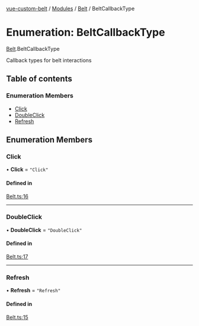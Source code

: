 [vue-custom-belt](../README.md) / [Modules](../modules.md) / [Belt](../modules/Belt.md) / BeltCallbackType

# Enumeration: BeltCallbackType

[Belt](../modules/Belt.md).BeltCallbackType

Callback types for belt interactions

## Table of contents

### Enumeration Members

- [Click](Belt.BeltCallbackType.md#click)
- [DoubleClick](Belt.BeltCallbackType.md#doubleclick)
- [Refresh](Belt.BeltCallbackType.md#refresh)

## Enumeration Members

### Click

• **Click** = ``"Click"``

#### Defined in

[Belt.ts:16](https://github.com/jeffholst/vue-custom-belt/blob/2e88ea1/src/Belt.ts#L16)

___

### DoubleClick

• **DoubleClick** = ``"DoubleClick"``

#### Defined in

[Belt.ts:17](https://github.com/jeffholst/vue-custom-belt/blob/2e88ea1/src/Belt.ts#L17)

___

### Refresh

• **Refresh** = ``"Refresh"``

#### Defined in

[Belt.ts:15](https://github.com/jeffholst/vue-custom-belt/blob/2e88ea1/src/Belt.ts#L15)
